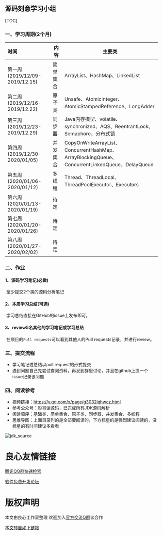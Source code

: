 ## 源码刻意学习小组

[TOC]

 

### 一、学习周期(2个月)

| 时间                             | 内容      | 主要类|
| :------------------------------- | -------  | ----|
| 第一周   (2019/12/09-2019/12.15) | 简单集合|ArrayList、HashMap、LinkedList|
| 第二周   (2019/12/16-2019/12.22) | 原子类 |Unsafe、AtomicInteger、AtomicStampedReference、LongAdder|
| 第三周   (2019/12/23-2019/12.29) | 同步器 |Java内存模型、volatile、synchronized、AQS、ReentrantLock、Semaphore、分布式锁|
| 第四周   (2019/12/30-2020/01/05) | 并发集合  |CopyOnWriteArrayList、ConcurrentHashMap、ArrayBlockingQueue、ConcurrentLinkedQueue、DelayQueue|
| 第五周   (2020/01/06-2020/01/12) | 多线程  |Thread、ThreadLocal、ThreadPoolExecutor、Executors|
| 第六周   (2020/01/13-2020/01/19) | 待定  ||
| 第七周   (2020/01/20-2020/01/26) | 待定 ||
| 第八周   (2020/01/27-2020/02/02) | 待定 ||
 

### 二、作业

#### 1、源码学习笔记(必做)

​	至少提交2个类的源码分析笔记

#### 2、本周学习总结(可选)

​	学习总结直接在GitHub的issue上发布即可。

#### 3、review5名其他的学习笔记或学习总结

​	在项目的`Pull requests`可以看到其他人的Pull requests记录，并进行review。
 


### 三、提交流程
- 学习笔记或总结以pull request的形式提交
- 遇到问题自己先尝试查阅资料，再发到群里讨论，并且在github上提一个issue记录该问题

### 四、阅读参考

 - 视频链接：https://v.qq.com/x/page/g3032lqhwcz.html
 - 参考公众号：彤哥读源码，已完成所有JDK源码解析
 - 阅读顺序：基础类、简单集合、原子类、同步器、并发集合、多线程
 - 思维导图：上面目录列的是全部要阅读的，下方标星的是强烈建议阅读的，没标星的有时间建议多看看
 
 ![jdk_source](https://gitee.com/alan-tang-tt/yuan/raw/master/死磕%20java集合系列/resource/jdk_source.png)

 




 # 良心友情链接

[腾讯QQ群快速检索](http://u.720life.cn/s/8cf73f7c)

[软件免费开发论坛](http://u.720life.cn/s/bbb01dc0)

# 版权声明 

本文由良心工作室整理 欢迎加入[官方交流Q群](https://u.720life.cn/s/f2316816)谈合作

[本文转自如下链接](http://u.720life.cn/g/2e71d0f0a5c601172267ba20d3a43c6eab6cd0d93904972f627c61b495c08ef419210a0129924de196fab03eee06bc69c2dd3df9051e17d1cb63130093b25682)